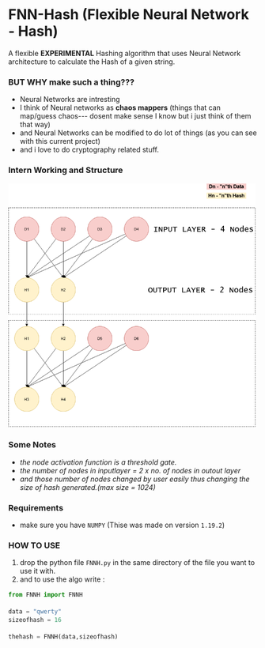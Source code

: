# FNN-Hash (Flexible Neural Network - Hash)

A flexible **EXPERIMENTAL** Hashing algorithm that uses Neural Network architecture to calculate the Hash of a given string.

### BUT WHY make such a thing???

* Neural Networks are intresting<br>
* I think of Neural networks as **chaos mappers**
(things that can map/guess chaos--- dosent make sense I know but i just think of them that way)<br>
* and Neural Networks can be modified to do lot of things (as you can see with this current project)
* and i love to do cryptography related stuff.

### Intern Working and Structure

<img src="NN.png" width=500>

### Some Notes
* *the node activation function is a threshold gate.*
* *the number of nodes in inputlayer = 2 x no. of nodes in outout layer* 
* *and those number of nodes changed by user easily thus changing the size of hash generated.(max size = 1024)*

### Requirements

* make sure you have `NUMPY` (Thise was made on version `1.19.2`)

### HOW TO USE

1. drop the python file `FNNH.py` in the same directory of the file you want to use it with.
2. and to use the algo write :
```python
from FNNH import FNNH

data = "qwerty"
sizeofhash = 16

thehash = FNNH(data,sizeofhash)
```